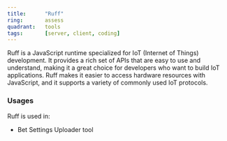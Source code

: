```yaml
---
title:      "Ruff"
ring:       assess
quadrant:   tools
tags:       [server, client, coding]
---
```


Ruff is a JavaScript runtime specialized for IoT (Internet of Things) development. It provides a rich set of APIs that are easy to use and understand, making it a great choice for developers who want to build IoT applications. Ruff makes it easier to access hardware resources with JavaScript, and it supports a variety of commonly used IoT protocols.

### Usages
Ruff is used in:
- Bet Settings Uploader tool

